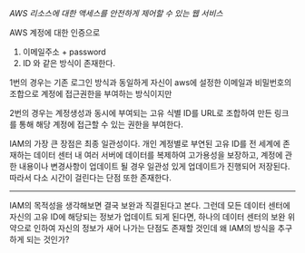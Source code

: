 *AWS 리소스에 대한 액세스를 안전하게 제어할 수 있는 웹 서비스*

AWS 계정에 대한 인증으로 
1. 이메일주소 + password
2. ID
와 같은 방식이 존재한다.

1번의 경우는 기존 로그인 방식과 동일하게 자신이 aws에 설정한 이메일과 비밀번호의 조합으로 계정에 접근권한을 부여하는 방식이지만

2번의 경우는 계정생성과 동시에 부여되는 고유 식별 ID를 URL로 조합하여 만든 링크를 통해 해당 계정에 접근할 수 있는 권한을 부여한다.

IAM의 가장 큰 장점은 최종 일관성이다. 개인 계정별로 부연된 고유 ID를 전 세계에 존재하는 데이터 센터 내 여러 서버에 데이터를 복제하여 고가용성을 보장하고, 계정에 관한 내용이나 변경사항이 업데이트 될 경우 일관성 있게 업데이트가 진행되어 저장된다. 따라서 다소 시간이 걸린다는 단점 또한 존재한다.

---

IAM의 목적성을 생각해보면 결국 보완과 직결된다고 본다. 그런데 모든 데이터 센터에 자신의 고유 ID에 해당되는 정보가 업데이트 되게 된다면, 하나의 데이터 센터의 보완 위약으로 인하여 자신의 정보가 새어 나가는 단점도 존재할 것인데 왜 IAM의 방식을 추구하게 되는 것인가? 

